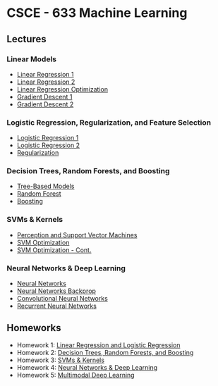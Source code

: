 # CSCE - 633 Machine Learning

## Lectures
### Linear Models
* [Linear Regression 1](./slides/Linear%20Models/Module%202%20-%20Lecture%204%20-%20Linear%20Regression%201.pdf)
* [Linear Regression 2](./slides/Linear%20Models/Module%202%20-%20Lecture%206%20-%20Linear%20Regression%202.pdf)
* [Linear Regression Optimization](./slides/Linear%20Models/Module%202%20-%20Lecture%207%20-%20Linear%20Regression%20Optimization.pdf)
* [Gradient Descent 1](./slides/Linear%20Models/Module%202%20-%20Lecture%209%20-%20Gradient%20Descent%201.pdf)
* [Gradient Descent 2](./slides/Linear%20Models/Module%202%20-%20Lecture%2010%20-%20Gradient%20Descent%202.pdf)

### Logistic Regression, Regularization, and Feature Selection
* [Logistic Regression 1](./slides/%20Logistic%20Regression%2C%20Regularization%2C%20%26%20Feature%20Selection/Module%203%20-%20Lecture%2012%20-%20Logistic%20Regression%201.pdf)
* [Logistic Regression 2](./slides/%20Logistic%20Regression%2C%20Regularization%2C%20%26%20Feature%20Selection/Module%203%20-%20Lecture%2013%20-%20Logistic%20Regression%202.pdf)
* [Regularization](./slides/%20Logistic%20Regression%2C%20Regularization%2C%20%26%20Feature%20Selection/Module%203%20-%20Lecture%2015%20-%20Regularization.pdf)

### Decision Trees, Random Forests, and Boosting
* [Tree-Based Models](./slides/Decision%20Trees%2C%20Random%20Forests%2C%20%26%20Boosting/Module%204%20-%20Lecture%2016%20-%20Tree-based%20Models.pdf)
* [Random Forest](./slides/Decision%20Trees%2C%20Random%20Forests%2C%20%26%20Boosting/Module%204%20-%20Lecture%2018%20-%20Random%20Forest.pdf)
* [Boosting](./slides/Decision%20Trees%2C%20Random%20Forests%2C%20%26%20Boosting/Module%204%20-%20Lecture%2019%20-%20Boosting.pdf)

### SVMs & Kernels
* [Perception and Support Vector Machines](./slides/SVMs%20%26%20Kernels/Module%205%20-%20Lecture%2021%20-%20SVM1.pdf)
* [SVM Optimization](./slides/SVMs%20%26%20Kernels/Module%205%20-%20Lecture%2022%20-%20SVM2.pdf)
* [SVM Optimization - Cont.](./slides/SVMs%20%26%20Kernels/Module%205%20-%20Lecture%2024%20-%20SVM%20Optimization.pdf)

### Neural Networks & Deep Learning
* [Neural Networks](./slides/Neural%20Networks%20%26%20Deep%20Learning/Module%206%20-%20Lecture%2027%20-%20Neural%20Networks.pdf)
* [Neural Networks Backprop](./slides/Neural%20Networks%20%26%20Deep%20Learning/Module%206%20-%20Lecture%2028%20-%20Neural%20Networks%20Backprop.pdf)
* [Convolutional Neural Networks](./slides/Neural%20Networks%20%26%20Deep%20Learning/Module%206%20-%20Lecture%2029%20-%20Convolutional%20Neural%20Networks.pdf)
* [Recurrent Neural Networks](./slides/Neural%20Networks%20%26%20Deep%20Learning/Module%206%20-%20Lecture%2030%20-%20Recurrent%20Neural%20Networks.pdf)

## Homeworks
* Homework 1: [Linear Regression and Logistic Regression](./hw/hw1)
* Homework 2: [Decision Trees, Random Forests, and Boosting](./hw/hw2)
* Homework 3: [SVMs & Kernels](./hw/hw3)
* Homework 4: [Neural Networks & Deep Learning](./hw/hw4)
* Homework 5: [Multimodal Deep Learning](./hw/hw5)
